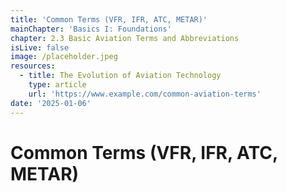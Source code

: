 ```yaml
---
title: 'Common Terms (VFR, IFR, ATC, METAR)'
mainChapter: 'Basics I: Foundations'
chapter: 2.3 Basic Aviation Terms and Abbreviations
isLive: false
image: /placeholder.jpeg
resources:
  - title: The Evolution of Aviation Technology
    type: article
    url: 'https://www.example.com/common-aviation-terms'
date: '2025-01-06'
---
```


# Common Terms (VFR, IFR, ATC, METAR)
